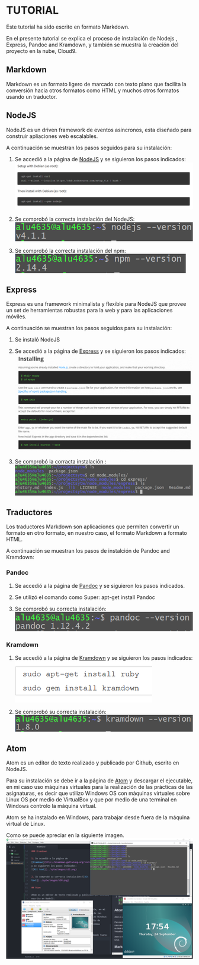 # TUTORIAL
Este tutorial ha sido escrito en formato Markdown.

En el presente tutorial se explica el proceso de instalación de Nodejs , Express, Pandoc and Kramdown, y también se muestra la creación del proyecto en la nube, Cloud9.

## Markdown

Markdown es un formato ligero de marcado con texto plano que facilita la conversión hacia otros formatos como HTML y muchos otros formatos  usando un traductor.

##  NodeJS

NodeJS es un driven framework de eventos asincronos, esta diseñado para construir apliaciones web escalables.

A continuación se muestran los pasos seguidos para su instalación:

1. Se accedió a la página de [NodeJS](https://nodejs.org/en/download/package-manager/) y se siguieron los pasos indicados:
![nodejs](images/snode1.png "nodejs")

2. Se comprobó la correcta instalación del NodeJS:
![nodejs2](images/s9.png "nodejs2")

3. Se comprobó la correcta instalación del npm:
![nodejs3](images/s8.png "nodejs3")



##  Express

Express es una  framework minimalista y flexible para NodeJS que provee un set de herramientas robustas para la web y para las aplicaciones móviles.

A continuación se muestran los pasos seguidos para su instalación:

1. Se instaló NodeJS

2. Se accedió a la página de [Express](http://expressjs.com/starter/installing.html) y se siguieron los pasos indicados:
![Express](images/s6.png "Express")

3. Se comprobó la corracta instalación :
![Express2](images/s66.png "Express2")


##  Traductores

Los traductores Markdown son aplicaciones que permiten convertir un formato en otro formato, en nuestro caso, el formato Markdown a formato HTML.

A continuación se muestran los pasos de instalción de Pandoc and Kramdown:

### Pandoc

1. Se accedió a la página de [Pandoc](http://pandoc.org/installing.html) y se siguieron los pasos indicados.

2. Se utilizó el comando como Super: apt-get install Pandoc

3. Se comprobó su correcta instalación:
![Pandoc](images/s7.png "Pandoc")

### Kramdown

1. Se accedió a la página de [Kramdown](http://kramdown.gettalong.org/installation.html) y se siguieron los pasos indicados:
![Kramdown](images/s12.png "Kramdown")

2. Se comprobó su correcta instalación:
![Kramdown2](images/s10.png "Kramdown2")

## Atom

Atom es un editor de texto realizado y publicado por Github, escrito en NodeJS.

Para su instalación se debe ir a la página de [Atom](https://atom.io/) y descargar el ejecutable, en mi caso uso máquinas virtuales para la realización de las prácticas de las asignaturas, es decir que utilizo Windows OS con máquinas virtuales sobre Linux OS por medio de VirtualBox y que por medio de una terminal en Windows controlo la máquina virtual.

Atom se ha instalado en Windows, para trabajar desde fuera de la máquina virtual de Linux.

Como se puede apreciar en la siguiente imagen.
![sywt](images/s13.png "sywt")
